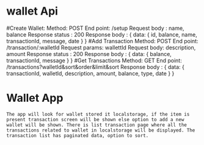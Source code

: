 # wallet Api
  #Create Wallet:
    Method: POST
    End point: /setup
    Request body : name,  balance
    Response status : 200
    Response body : { data: { id, balance, name, transactionId, message, date  } }
  #Add Transaction
    Method: POST
    End point: /transaction/:walletId
    Request params: wallettId
    Request body: description, amount
    Response status : 200
    Response body : { data: { balance, transactionId, message } }
  #Get Transactions
    Method: GET
    End point: /transactions?walletId&sort&order&limit&sort
    Response body : { data: { transactionId, walletId, description, amount, balance, type, date } }
    

# Wallet App
    The app will look for wallet stored it localstorage, if the item is present transaction screen will be shown else option to add a new wallet will be shown. There is list transaction page where all the transactions related to wallet in localstorage will be displayed. The transaction list has paginated data, option to sort.
